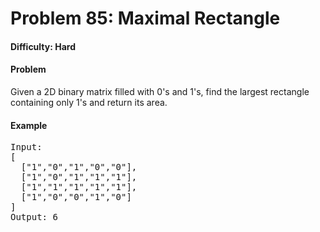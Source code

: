 # Problem 85: Maximal Rectangle

#### Difficulty: Hard

#### Problem

Given a 2D binary matrix filled with 0's and 1's, find the largest rectangle containing only 1's and return its area.

#### Example

<pre>
Input:
[
  ["1","0","1","0","0"],
  ["1","0","1","1","1"],
  ["1","1","1","1","1"],
  ["1","0","0","1","0"]
]
Output: 6
</pre>
